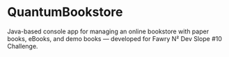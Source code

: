 # QuantumBookstore
Java-based console app for managing an online bookstore with paper books, eBooks, and demo books — developed for Fawry N² Dev Slope #10 Challenge.
